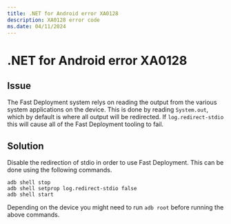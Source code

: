 ```yaml
---
title: .NET for Android error XA0128
description: XA0128 error code
ms.date: 04/11/2024
---
```

# .NET for Android error XA0128

## Issue

The Fast Deployment system relys on reading the output from the various system applications
on the device. This is done by reading `System.out`, which by default is where all output
will be redirected. If `log.redirect-stdio` this will cause all of the Fast Deployment tooling
to fail.

## Solution

Disable the redirection of stdio in order to use Fast Deployment. This can be done using
the following commands.

```
adb shell stop
adb shell setprop log.redirect-stdio false
adb shell start
```

Depending on the device you might need to run `adb root` before running the above commands.